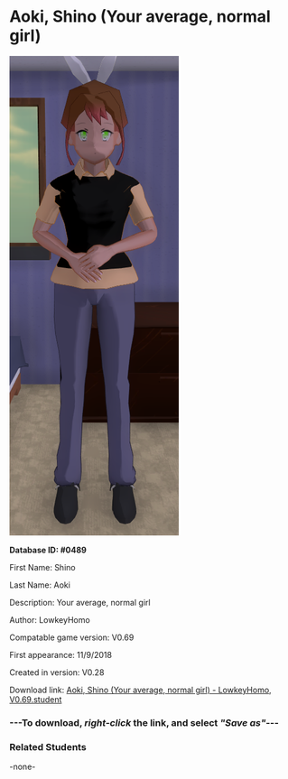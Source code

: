 # Aoki, Shino (Your average, normal girl)

<img src="../../Files/Images/Aoki, Shino (Your average, normal girl).png" title="Aoki, Shino (Your average, normal girl) - LowkeyHomo, V0.69">

**Database ID: #0489**

First Name: Shino

Last Name: Aoki

Description: Your average, normal girl

Author: LowkeyHomo

Compatable game version: V0.69

First appearance: 11/9/2018

Created in version: V0.28

Download link: <a href="https://raw.githubusercontent.com/Arbiter1223/Daigaku-Gurashi-Custom-Students/master/Files/Student%20Files/Aoki%2C%20Shino%20(Your%20average%2C%20normal%20girl)%20-%20LowkeyHomo%2C%20V0.69.student">Aoki, Shino (Your average, normal girl) - LowkeyHomo, V0.69.student</a>

### ---**To download, _right-click_ the link, and select _"Save as"_**---

### Related Students

-none-
